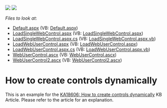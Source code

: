 <!-- default badges list -->
[![](https://img.shields.io/badge/Open_in_DevExpress_Support_Center-FF7200?style=flat-square&logo=DevExpress&logoColor=white)](https://supportcenter.devexpress.com/ticket/details/E1238)
[![](https://img.shields.io/badge/📖_How_to_use_DevExpress_Examples-e9f6fc?style=flat-square)](https://docs.devexpress.com/GeneralInformation/403183)
<!-- default badges end -->
<!-- default file list -->
*Files to look at*:

* [Default.aspx](./CS/WebSite/Default.aspx) (VB: [Default.aspx](./VB/WebSite/Default.aspx))
* [LoadSingleWebControl.aspx](./CS/WebSite/LoadSingleWebControl.aspx) (VB: [LoadSingleWebControl.aspx](./VB/WebSite/LoadSingleWebControl.aspx))
* [LoadSingleWebControl.aspx.cs](./CS/WebSite/LoadSingleWebControl.aspx.cs) (VB: [LoadSingleWebControl.aspx.vb](./VB/WebSite/LoadSingleWebControl.aspx.vb))
* [LoadWebUserControl.aspx](./CS/WebSite/LoadWebUserControl.aspx) (VB: [LoadWebUserControl.aspx](./VB/WebSite/LoadWebUserControl.aspx))
* [LoadWebUserControl.aspx.cs](./CS/WebSite/LoadWebUserControl.aspx.cs) (VB: [LoadWebUserControl.aspx.vb](./VB/WebSite/LoadWebUserControl.aspx.vb))
* [WebUserControl.ascx](./CS/WebSite/WebUserControl.ascx) (VB: [WebUserControl.ascx](./VB/WebSite/WebUserControl.ascx))
* [WebUserControl2.ascx](./CS/WebSite/WebUserControl2.ascx) (VB: [WebUserControl2.ascx](./VB/WebSite/WebUserControl2.ascx))
<!-- default file list end -->
# How to create controls dynamically


<p>This is an example for the <a href="https://www.devexpress.com/Support/Center/p/KA18606">KA18606: How to create controls dynamically</a> KB Article. Please refer to the article for an explanation.</p>

<br/>


